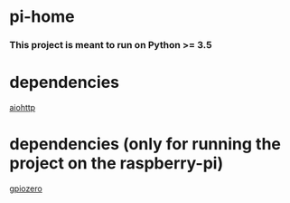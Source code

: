 # pi-home

### This project is meant to run on Python >= 3.5

# dependencies
[aiohttp](http://aiohttp.readthedocs.io/en/stable/)

# dependencies (only for running the project on the raspberry-pi)
[gpiozero](https://gpiozero.readthedocs.io/en/stable/)

